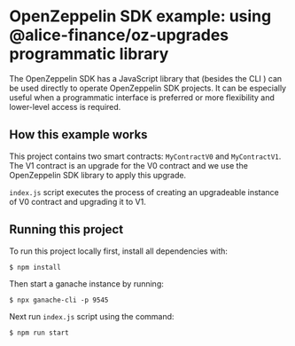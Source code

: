 # OpenZeppelin SDK example: using @alice-finance/oz-upgrades programmatic library

The OpenZeppelin SDK has a JavaScript library that (besides the CLI ) can be used directly to operate OpenZeppelin SDK projects. It can be especially useful when a programmatic interface is preferred or more flexibility and lower-level access is required. 

## How this example works

This project contains two smart contracts: `MyContractV0` and `MyContractV1`. The V1 contract is an upgrade for the V0 contract and we use the OpenZeppelin SDK library to apply this upgrade. 

`index.js` script executes the process of creating an upgradeable instance of V0 contract and upgrading it to V1.

## Running this project

To run this project locally first, install all dependencies with:

    $ npm install

Then start a ganache instance by running:

    $ npx ganache-cli -p 9545

Next run `index.js` script using the command:

    $ npm run start

